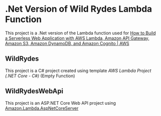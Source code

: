 # .Net Version of Wild Rydes Lambda Function

This project is a .Net version of the Lambda function used for [How to Build a Serverless Web Application with AWS Lambda, Amazon API Gateway, Amazon S3, Amazon DynamoDB, and Amazon Cognito | AWS](https://aws.amazon.com/getting-started/projects/build-serverless-web-app-lambda-apigateway-s3-dynamodb-cognito/)

## WildRydes

This project is a C# project created using template *AWS Lambda Project (.NET Core - C#)* (Empty Function)

## WildRydesWebApi

This project is an ASP.NET Core Web API project using [Amazon.Lambda.AspNetCoreServer](https://github.com/aws/aws-lambda-dotnet/tree/master/Libraries/src/Amazon.Lambda.AspNetCoreServer)